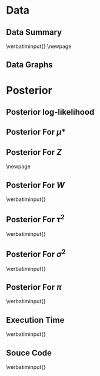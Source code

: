 # Data

## Data Summary
\verbatiminput{<path-to-datainfo>}
\newpage

## Data Graphs
<data-pdf>
<data-png>

# Posterior

## Posterior log-likelihood
<ll-pdf>

## Posterior For $\mu*$
<mus-pdf>

## Posterior For $Z$
\newpage
<Z-pdf>

## Posterior For $W$
\verbatiminput{<path-to-W>}

## Posterior For $\tau^2$
\verbatiminput{<path-to-tau2>}

## Posterior For $\sigma^2$
\verbatiminput{<path-to-sig2>}

## Posterior For $\pi$
\verbatiminput{<path-to-pi>}

## Execution Time
\verbatiminput{<path-to-timing>}

## Souce Code
\verbatiminput{<path-to-src>}

